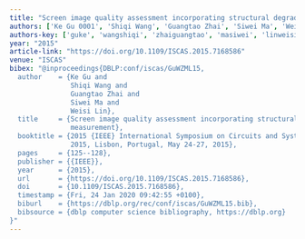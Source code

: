 ```yaml
---
title: "Screen image quality assessment incorporating structural degradation measurement"
authors: ['Ke Gu 0001', 'Shiqi Wang', 'Guangtao Zhai', 'Siwei Ma', 'Weisi Lin']
authors-key: ['guke', 'wangshiqi', 'zhaiguangtao', 'masiwei', 'linweisi']
year: "2015"
article-link: "https://doi.org/10.1109/ISCAS.2015.7168586"
venue: "ISCAS"
bibex: "@inproceedings{DBLP:conf/iscas/GuWZML15,
  author    = {Ke Gu and
               Shiqi Wang and
               Guangtao Zhai and
               Siwei Ma and
               Weisi Lin},
  title     = {Screen image quality assessment incorporating structural degradation
               measurement},
  booktitle = {2015 {IEEE} International Symposium on Circuits and Systems, {ISCAS}
               2015, Lisbon, Portugal, May 24-27, 2015},
  pages     = {125--128},
  publisher = {{IEEE}},
  year      = {2015},
  url       = {https://doi.org/10.1109/ISCAS.2015.7168586},
  doi       = {10.1109/ISCAS.2015.7168586},
  timestamp = {Fri, 24 Jan 2020 09:42:55 +0100},
  biburl    = {https://dblp.org/rec/conf/iscas/GuWZML15.bib},
  bibsource = {dblp computer science bibliography, https://dblp.org}
}"
---
```

